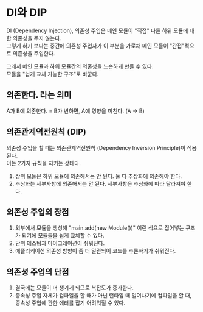 # DI와 DIP

DI (Dependency Injection), 의존성 주입은 메인 모듈이 "직접" 다른 하위 모듈에 대한 의존성을 주지 않는다. <br />
그렇게 하기 보다는 중간에 의존성 주입자가 이 부분을 가로채 메인 모듈이 "간접"적으로 의존성을 주입한다.

그래서 메인 모듈과 하위 모듈간의 의존성을 느슨하게 만들 수 있다. <br />
모듈을 "쉽게 교체 가능한 구조"로 바꾼다.

## 의존한다. 라는 의미

A가 B에 의존한다. = B가 변하면, A에 영향을 미친다. (A -> B) <br />

## 의존관계역전원칙 (DIP)

의존성 주입을 할 때는 의존관계역전원칙 (Dependency Inversion Principle)이 적용된다. <br />
이는 2가지 규칙을 지키는 상태다.

1. 상위 모듈은 하위 모듈에 의존해서는 안 된다. 둘 다 추상화에 의존해야 한다. <br />
2. 추상화는 세부사항에 의존해서는 안 된다. 세부사항은 추상화에 따라 달라져야 한다.

## 의존성 주입의 장점

1. 외부에서 모듈을 생성해 "main.add(new Module())" 이런 식으로 집어넣는 구조가 되기에 모듈들을 쉽게 교체할 수 있다. <br />
2. 단위 테스팅과 마이그레이션이 쉬워진다. <br />
3. 애플리케이션 의존성 방향이 좀 더 일관되어 코드를 추론하기가 쉬워진다.

## 의존성 주입의 단점

1. 결국에는 모듈이 더 생기게 되므로 복잡도가 증가한다. <br />
2. 종속성 주입 자체가 컴파일을 할 때가 아닌 런타임 때 일어나기에 컴파일을 할 때, 종속성 주입에 관한 에러를 잡기 어려워질 수 있다.
